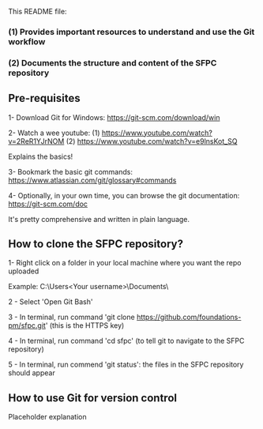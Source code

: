 This README file:
### (1) Provides important resources to understand and use the Git workflow 
### (2) Documents the structure and content of the SFPC repository

## Pre-requisites

1- Download Git for Windows: https://git-scm.com/download/win 

2- Watch a wee youtube: (1) https://www.youtube.com/watch?v=2ReR1YJrNOM (2) https://www.youtube.com/watch?v=e9lnsKot_SQ

Explains the basics!

3- Bookmark the basic git commands: https://www.atlassian.com/git/glossary#commands

4- Optionally, in your own time, you can browse the git documentation: https://git-scm.com/doc

It's pretty comprehensive and written in plain language.

## How to clone the SFPC repository? 

1- Right click on a folder in your local machine where you want the repo uploaded 

Example: C:\Users\<Your username>\Documents\

2 - Select 'Open Git Bash'

3 - In terminal, run command 'git clone <https://github.com/foundations-pm/sfpc.git>' (this is the HTTPS key)

4 - In terminal, run command 'cd sfpc' (to tell git to navigate to the SFPC repository)

5 - In terminal, run commend 'git status': the files in the SFPC repository should appear

## How to use Git for version control

Placeholder explanation
